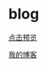 # blog

[点击预览](https://besswang.github.io/blog/index.html)

[我的博客](http://www.cnblogs.com/wang715100018066/)
